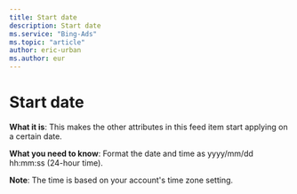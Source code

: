 ```yaml
---
title: Start date
description: Start date
ms.service: "Bing-Ads"
ms.topic: "article"
author: eric-urban
ms.author: eur
---
```


# Start date

**What it is**: This makes the other attributes in this feed item start applying on a certain date.

**What you need to know**: Format the date and time as yyyy/mm/dd hh:mm:ss (24-hour time).

**Note**: The time is based on your account's time zone setting.


